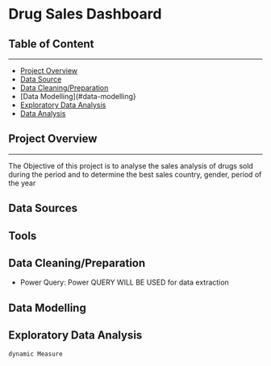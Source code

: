 # Drug Sales Dashboard

## Table of Content
---
 - [Project Overview](#project-overview)
 - [Data Source](#data-source)
 - [Data Cleaning/Preparation](#data-cleaning/preparation)
 - [Data Modelling](#data-modelling}
 - [Exploratory Data Analysis](#exploratory-data-analysis)
 - [Data Analysis](#data-exploratory)
   
## Project Overview
---
The Objective of this project is to analyse the sales analysis of drugs sold during the period and to determine the best sales country, gender, period of the year
## Data Sources

## Tools
## Data Cleaning/Preparation

- Power Query: Power QUERY WILL BE USED  for data extraction
## Data Modelling
## Exploratory Data Analysis

```
dynamic Measure

